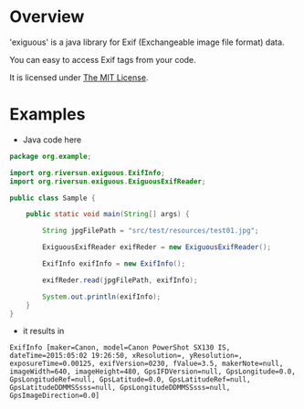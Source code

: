# Overview
'exiguous' is a java library for Exif (Exchangeable image file format) data.

You can easy to access Exif tags from your code.

It is licensed under [The MIT License](http://opensource.org/licenses/MIT).

# Examples
- Java code here
```java
package org.example;

import org.riversun.exiguous.ExifInfo;
import org.riversun.exiguous.ExiguousExifReader;

public class Sample {

	public static void main(String[] args) {

		String jpgFilePath = "src/test/resources/test01.jpg";

		ExiguousExifReader exifReder = new ExiguousExifReader();

		ExifInfo exifInfo = new ExifInfo();

		exifReder.read(jpgFilePath, exifInfo);

		System.out.println(exifInfo);
	}
}
```


- it results in
```
ExifInfo [maker=Canon, model=Canon PowerShot SX130 IS, dateTime=2015:05:02 19:26:50, xResolution=, yResolution=, exposureTime=0.00125, exifVersion=0230, fValue=3.5, makerNote=null, imageWidth=640, imageHeight=480, GpsIFDVersion=null, GpsLongitude=0.0, GpsLongitudeRef=null, GpsLatitude=0.0, GpsLatitudeRef=null, GpsLatitudeDDMMSSsss=null, GpsLongitudeDDMMSSsss=null, GpsImageDirection=0.0]
```